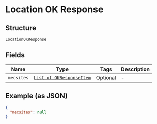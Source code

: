 
# Location OK Response

## Structure

`LocationOKResponse`

## Fields

| Name | Type | Tags | Description |
|  --- | --- | --- | --- |
| `mecsites` | [`List of OKResponseItem`](../../doc/models/ok-response-item.md) | Optional | - |

## Example (as JSON)

```json
{
  "mecsites": null
}
```


